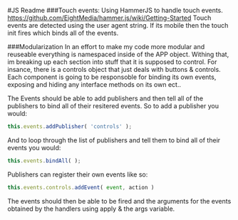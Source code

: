 #JS Readme 
###Touch events: 
Using HammerJS to handle touch events. 
https://github.com/EightMedia/hammer.js/wiki/Getting-Started 
Touch events are detected using the user agent string. If its mobile then the touch init fires which binds all of the events. 

###Modularization 
In an effort to make my code more modular and reuseable everything is namespaced inside of the APP object. Withing that, im breaking up each section into stuff that it is supposed to control. 
For insance, there is a controls object that just deals with buttons & controls. 
Each component is going to be responsoble for binding its own events, exposing and hiding any interface methods on its own ect.. 

The Events should be able to add publishers and then tell all of the publishers to bind all of their resitered events. 
So to add a publisher you would: 
````js 
this.events.addPublisher( 'controls' );
```` 

And to loop through the list of publishers and tell them to bind all of their events you would: 
````js 
this.events.bindAll( );
```` 
Publishers can register their own events like so: 
````js 
this.events.controls.addEvent( event, action )
```` 
The events should then be able to be fired and the arguments for the events obtained by the handlers using 
apply & the args variable.

